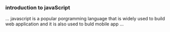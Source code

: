 ### introduction to javaScript
...
  javascript is a popular porgramming language that is widely used to build web application and it is also used to buld mobile app
...